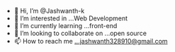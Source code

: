 - 👋 Hi, I’m @Jashwanth-k
- 👀 I’m interested in ...Web Development
- 🌱 I’m currently learning ...front-end
- 💞️ I’m looking to collaborate on ...open source
- 📫 How to reach me ...jashwanth328910@gmail.com

<!---
Jashwanth-k/Jashwanth-k is a ✨ special ✨ repository because its `README.md` (this file) appears on your GitHub profile.
You can click the Preview link to take a look at your changes.
--->

